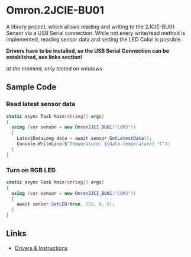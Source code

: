# Omron.2JCIE-BU01

A library project, which allows reading and writing to the 2JCIE-BU01 Sensor via a USB Serial connection. While not every write/read method is implemented, reading sensor data and setting the LED Color is possible.

**Drivers have to be installed, so the USB Serial Connection can be established, see links section!**

*at the moment, only tested on windows*

## Sample Code

### Read latest sensor data

```c#
static async Task Main(string[] args)
{
  using (var sensor = new Omron2JCI_BU01("COM3"))
  {
    LatestDataLong data = await sensor.GetLatestData();
    Console.WriteLine($"Temperature: ${data.temperature} °C");
  }
}
```

### Turn on RGB LED

```c#
static async Task Main(string[] args)
{
  using (var sensor = new Omron2JCI_BU01("COM3"))
  {
    await sensor.SetLED(true, 255, 0, 0);
  }
}
```

## Links

* [Drivers & Instructions](https://www.components.omron.com/sensors/iot-sensors/enviorment-sensors/2jcie_bu01_usb-driver/download)

